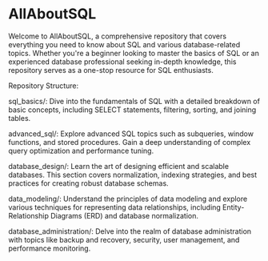 # AllAboutSQL

Welcome to AllAboutSQL, a comprehensive repository that covers everything you need to know about SQL and various database-related topics. Whether you're a beginner looking to master the basics of SQL or an experienced database professional seeking in-depth knowledge, this repository serves as a one-stop resource for SQL enthusiasts.

Repository Structure:

sql_basics/: Dive into the fundamentals of SQL with a detailed breakdown of basic concepts, including SELECT statements, filtering, sorting, and joining tables.

advanced_sql/: Explore advanced SQL topics such as subqueries, window functions, and stored procedures. Gain a deep understanding of complex query optimization and performance tuning.

database_design/: Learn the art of designing efficient and scalable databases. This section covers normalization, indexing strategies, and best practices for creating robust database schemas.

data_modeling/: Understand the principles of data modeling and explore various techniques for representing data relationships, including Entity-Relationship Diagrams (ERD) and database normalization.

database_administration/: Delve into the realm of database administration with topics like backup and recovery, security, user management, and performance monitoring.
